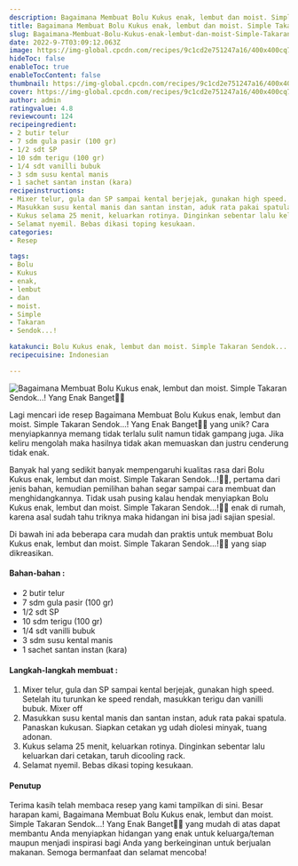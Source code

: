 ```yaml
---
description: Bagaimana Membuat Bolu Kukus enak, lembut dan moist. Simple Takaran Sendok...! Yang Enak Banget"
title: Bagaimana Membuat Bolu Kukus enak, lembut dan moist. Simple Takaran Sendok...! Yang Enak Banget
slug: Bagaimana-Membuat-Bolu-Kukus-enak-lembut-dan-moist-Simple-Takaran-Sendok%21-Yang-Enak-Banget
date: 2022-9-7T03:09:12.063Z
image: https://img-global.cpcdn.com/recipes/9c1cd2e751247a16/400x400cq70/photo.jpg
hideToc: false
enableToc: true
enableTocContent: false
thumbnail: https://img-global.cpcdn.com/recipes/9c1cd2e751247a16/400x400cq70/photo.jpg
cover: https://img-global.cpcdn.com/recipes/9c1cd2e751247a16/400x400cq70/photo.jpg
author: admin
ratingvalue: 4.8
reviewcount: 124
recipeingredient:
- 2 butir telur
- 7 sdm gula pasir (100 gr)
- 1/2 sdt SP
- 10 sdm terigu (100 gr)
- 1/4 sdt vanilli bubuk
- 3 sdm susu kental manis
- 1 sachet santan instan (kara)
recipeinstructions:
- Mixer telur, gula dan SP sampai kental berjejak, gunakan high speed. Setelah itu turunkan ke speed rendah, masukkan terigu dan vanilli bubuk. Mixer off
- Masukkan susu kental manis dan santan instan, aduk rata pakai spatula. Panaskan kukusan. Siapkan cetakan yg udah diolesi minyak, tuang adonan.
- Kukus selama 25 menit, keluarkan rotinya. Dinginkan sebentar lalu keluarkan dari cetakan, taruh dicooling rack.
- Selamat nyemil. Bebas dikasi toping kesukaan.
categories:
- Resep

tags:
- Bolu
- Kukus
- enak,
- lembut
- dan
- moist.
- Simple
- Takaran
- Sendok...!

katakunci: Bolu Kukus enak, lembut dan moist. Simple Takaran Sendok...!
recipecuisine: Indonesian

---
```


![Bagaimana Membuat Bolu Kukus enak, lembut dan moist. Simple Takaran Sendok...! Yang Enak Banget👩‍🍳](https://img-global.cpcdn.com/recipes/9c1cd2e751247a16/400x400cq70/photo.jpg)

Lagi mencari ide resep Bagaimana Membuat Bolu Kukus enak, lembut dan moist. Simple Takaran Sendok...! Yang Enak Banget👩‍🍳 yang unik? Cara menyiapkannya memang tidak terlalu sulit namun tidak gampang juga. Jika keliru mengolah maka hasilnya tidak akan memuaskan dan justru cenderung tidak enak.

Banyak hal yang sedikit banyak mempengaruhi kualitas rasa dari Bolu Kukus enak, lembut dan moist. Simple Takaran Sendok...!👩‍🍳, pertama dari jenis bahan, kemudian pemilihan bahan segar sampai cara membuat dan menghidangkannya. Tidak usah pusing kalau hendak menyiapkan Bolu Kukus enak, lembut dan moist. Simple Takaran Sendok...!👩‍🍳 enak di rumah, karena asal sudah tahu triknya maka hidangan ini bisa jadi sajian spesial.

Di bawah ini ada beberapa cara mudah dan praktis untuk membuat Bolu Kukus enak, lembut dan moist. Simple Takaran Sendok...!👩‍🍳 yang siap dikreasikan.

<!--inarticleads1-->

#### Bahan-bahan :

- 2 butir telur
- 7 sdm gula pasir (100 gr)
- 1/2 sdt SP
- 10 sdm terigu (100 gr)
- 1/4 sdt vanilli bubuk
- 3 sdm susu kental manis
- 1 sachet santan instan (kara)

<!--inarticleads2-->

#### Langkah-langkah membuat :

1. Mixer telur, gula dan SP sampai kental berjejak, gunakan high speed. Setelah itu turunkan ke speed rendah, masukkan terigu dan vanilli bubuk. Mixer off
1. Masukkan susu kental manis dan santan instan, aduk rata pakai spatula. Panaskan kukusan. Siapkan cetakan yg udah diolesi minyak, tuang adonan.
1. Kukus selama 25 menit, keluarkan rotinya. Dinginkan sebentar lalu keluarkan dari cetakan, taruh dicooling rack.
1. Selamat nyemil. Bebas dikasi toping kesukaan.

#### Penutup

Terima kasih telah membaca resep yang kami tampilkan di sini. Besar harapan kami, Bagaimana Membuat Bolu Kukus enak, lembut dan moist. Simple Takaran Sendok...! Yang Enak Banget👩‍🍳 yang mudah di atas dapat membantu Anda menyiapkan hidangan yang enak untuk keluarga/teman maupun menjadi inspirasi bagi Anda yang berkeinginan untuk berjualan makanan. Semoga bermanfaat dan selamat mencoba!